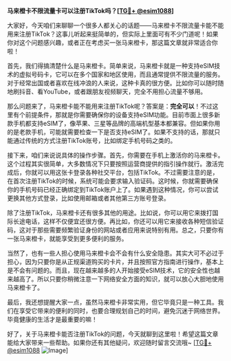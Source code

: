 **马来橙卡不限流量卡可以注册TikTok吗？[[TG💪+ @esim1088](https://t.me/s/esim1088)]**

大家好，今天咱们来聊聊一个很多人都关心的话题——马来橙卡不限流量卡能不能用来注册TikTok？这事儿听起来挺简单的，但实际上里面可有不少门道呢！如果你对这个问题感兴趣，或者正在考虑买一张马来橙卡，那这篇文章就非常适合你啦！

首先，我们得搞清楚什么是马来橙卡。简单来说，马来橙卡就是一种支持eSIM技术的虚拟号码卡，它可以在多个国家和地区使用，而且通常提供不限流量的服务。对于经常出国或者喜欢在线冲浪的人来说，这种卡真的很方便。比如你可以随时随地刷抖音、看YouTube，或者跟朋友视频聊天，完全不用担心流量不够用。

那么问题来了，马来橙卡能不能用来注册TikTok呢？答案是：**完全可以**！不过这里有个前提条件，那就是你需要确保你的设备支持eSIM功能。目前市面上很多新款手机都支持eSIM了，像苹果、三星等品牌的高端机型基本都兼容。但如果你用的是老款手机，可能就需要检查一下是否支持eSIM了。如果不支持的话，那就只能通过传统的方式注册TikTok账号，比如绑定手机号码之类的。

接下来，咱们来说说具体的操作步骤。首先，你需要在手机上激活你的马来橙卡。这个过程其实很简单，大多数情况下只要按照运营商提供的指引操作就行。激活完成后，你就可以用这张卡登录各种社交平台，包括TikTok。不过需要注意的是，在首次注册TikTok的时候，系统可能会要求输入验证码。这时候，你就需要确保你的手机号码已经正确绑定到TikTok账户上了。如果遇到这种情况，你可以尝试更换其他方式登录，比如使用邮箱或者其他第三方账号登录。

除了注册TikTok，马来橙卡还有很多其他的用途。比如说，你可以用它来拨打国际长途电话，这样不仅便宜还很方便。再比如，你还可以用它来接收各种短信验证码，这对于那些需要频繁验证身份的网站或者应用来说特别有用。总之，只要你有一张马来橙卡，就能享受到更多便利的服务。

当然了，也有一些人担心使用马来橙卡会不会有什么安全隐患。其实大可不必过于担心，因为只要你是从正规渠道购买的卡片，并且按照官方指南进行操作，基本上是不会有问题的。而且，现在越来越多的人开始接受eSIM技术，它的安全性也越来越高了。所以只要你稍微注意一下网络安全方面的知识，就可以放心大胆地使用马来橙卡了。

最后，我还想提醒大家一点，虽然马来橙卡非常实用，但它毕竟只是一种工具。我们在享受它带来的便利的同时，也要合理规划自己的时间，避免沉迷于网络世界。毕竟健康的生活才是最重要的嘛！

好了，关于马来橙卡能否注册TikTok的问题，今天就聊到这里啦！希望这篇文章能给大家带来一些帮助。如果你还有其他疑问，欢迎随时留言交流哦~ [[TG💪+ @esim1088](https://t.me/s/esim1088) ![Image](https://i.postimg.cc/4NQfJmqS/Snipaste-2025-05-13-00-14-12.png)]